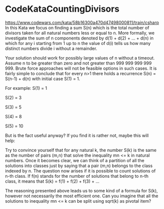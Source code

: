 # CodeKataCountingDivisors
https://www.codewars.com/kata/58b16300a470d47498000811/train/csharp
In this Kata we focus on finding a sum S(n) which is the total number of divisors taken for all natural numbers less or equal to n. More formally, we investigate the sum of n components denoted by d(1) + d(2) + ... + d(n) in which for any i starting from 1 up to n the value of d(i) tells us how many distinct numbers divide i without a remainder.

Your solution should work for possibly large values of n without a timeout. Assume n to be greater than zero and not greater than 999 999 999 999 999. Brute force approaches will not be feasible options in such cases. It is fairly simple to conclude that for every n>1 there holds a recurrence S(n) = S(n-1) + d(n) with initial case S(1) = 1.

For example:
S(1) = 1

S(2) = 3

S(3) = 5

S(4) = 8

S(5) = 10

But is the fact useful anyway? If you find it is rather not, maybe this will help:

Try to convince yourself that for any natural k, the number S(k) is the same as the number of pairs (m,n) that solve the inequality mn <= k in natural numbers. Once it becomes clear, we can think of a partition of all the solutions into classes just by saying that a pair (m,n) belongs to the class indexed by n. The question now arises if it is possible to count solutions of n-th class. If f(n) stands for the number of solutions that belong to n-th class, it means that S(k) = f(1) + f(2) + f(3) + ...

The reasoning presented above leads us to some kind of a formula for S(k), however not necessarily the most efficient one. Can you imagine that all the solutions to inequality mn <= k can be split using sqrt(k) as pivotal item?
